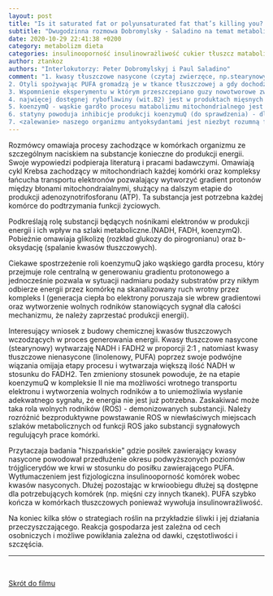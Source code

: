 ```yaml
---
layout: post
title: "Is it saturated fat or polyunsaturated fat that’s killing you? Peter Dobromylskyj from Hyperlipid"
subtitle: "Dwugodzinna rozmowa Dobromylsky - Saladino na temat metabolizmu (WIDEO)"
date: 2020-10-29 22:41:38 +0200
category: metabolizm dieta
categories: insulinooporność insulinowrażliwość cukier tłuszcz matabolizm ROS
author: ztankoz
authors: "Interlokutorzy: Peter Dobromylskyj i Paul Saladino"
comment: "1. kwasy tłuszczowe nasycone (czytaj zwierzęce, np.stearynowy) maja wyższy stosunek FADH do NADH. Kawsy tłuszczowe nienasycone PUFA (czytaj roślinne, np.linolenowy) ten stosunek maja niższy. To zaburza możliwość ograniczenia napływu nadmiarowej energii do komórki. Kwasy PUFA przeładowuja system!!! PUFA generują insulinowrażliwość na poziomie komórkowym i nie bronia komórki przed przeładowaniem.
2. Otyli spożywając PUFA gromadzą je w tkance tłuszczowej a gdy dochodzi do lipolizy to uwalniaja głównie kwasy nasycone. Dopiero długotrwała głodówka powoduje uwolnienie PUFA. Ludzie nie produkuja PUFA!!! Są nam potrzebne w niewielkiej ilości jako substancje sygnałowe, mogły pełnic ważna rolę w gromadzeniu tłusczu przed zimą gdy produkty je zawierające były w obfitości.
3. Wspomnienie eksperymentu w którym przeszczepiano guzy nowotworowe zwierzętom a następnie głodzono. W tym procesie komórki tłuszczowe uwalaniał zgoromadzone PUFA a tych powstawały substancje tropowe dla nowotworów przez co guzy przyśpieszały wzrost.
4. najwięcej dostępnej ryboflawiny (wit.B2) jest w produktach mięsnych (np. wątroba). Ryboflawina jest konieczna do działania kompleksu II.
5. koenzymQ - wąskie gardło procesu matabolizmu mitochondrialnego jest w największej ilości w sercu np. wołowym
6. statyny powoduja inhibicje produkcji koenzymuQ (do sprawdzenia) - dlatego część kardiologów zaleca ze statynami CoQ
7. <zalewanie> naszego organizmu antyoksydantami jest niezbyt rozumną forma ingerowania w bardzo złożone układy samoregulujące, w których ROS maja bardzo ważna rolę."
---
```


Rozmówcy omawiaja procesy zachodzące w komórkach organizmu ze szczególnym naciskiem na substancje konieczne do produkcji energii. Swoje wypowiedzi podpieraja literaturą i pracami badawczymi.
Omawiają cykl Krebsa zachodzący w mitochondriach każdej komórki oraz kompleksy łańcucha transportu elektronów pozwalający wytworzyć gradient protonów między błonami mitochondraialnymi, służący na dalszym etapie do produkcji adenozynotrifosforanu (ATP). Ta substancja jest potrzebna każdej komórce do podtrzymania funkcji życiowych.

Podkreślają rolę substancji będących nośnikami elektronów w produkcji energii i ich wpływ na szlaki metaboliczne.(NADH, FADH, koenzymQ). Pobieżnie omawiaja glikolizę (rozkład glukozy do pirogronianu) oraz b-oksydację (spalanie kwasów tłuszczowych).

Ciekawe spostrzeżenie roli koenzymuQ jako wąskiego gardła procesu, który przejmuje role centralną w generowaniu gradientu protonowego a jednocześnie pozwala w sytuacji nadmiaru podaży substratów przy nikłym odbierze energii przez komórkę na skanalizowany ruch wrotny przez kompleks I (generacja ciepła bo elektrony poruszaja sie wbrew gradientowi oraz wytworzenie wolnych rodników stanowiących sygnał dla całości mechanizmu, że należy zaprzestać produkcji energii).

Interesujący wniosek z budowy chemicznej kwasów tłuszczowych wczodzących w proces generowania energii. Kwasy tłuszczowe nasycone (stearynowy) wytwarzaję NADH i FADH2 w proporcji 2:1 , natomiast kwasy tłuszczowe nienasycone (linolenowy, PUFA) poprzez swoje podwójne wiązania omijaja etapy procesu i wytwarzaja większą ilość NADH w stosunku do FADH2. Ten zmieniony stosunek powoduje, że na etapie koenzymuQ w kompleksie II nie ma możliwości wrotnego transportu elektronu i wytworzenia wolnych rodników a to uniemożliwia wysłanie adekwatnego sygnału, że energia nie jest już potrzebna. Zaskakiwać może taka rola wolnych rodników (ROS) - demonizowanych substancji.
Należy rozróżnić bezproduktywne powstawanie ROS w niewłaściwych miejscach szlaków metabolicznych od funkcji ROS jako substancji sygnałowych regulującyh prace komórki.

Przytaczaja badania "hiszpańskie" gdzie posiłek zawierający kwasy nasycone powodował przedłużenie okresu podwyższonych poziomów trójglicerydów we krwi w stosunku do posiłku zawierającego PUFA. Wytłumaczeniem jest fizjologiczna insulinooporność komórek wobec kwasów nasyconych. Dłużej pozostając w krwioobiegu dłużej są dostępne dla potrzebujących komórek (np. mięśni czy innych tkanek). PUFA szybko kończa w komórkach tłuszczowych ponieważ wywołuja insulinowrażliwość.

Na koniec kilka słów o strategiach roślin na przykładzie śliwki i jej działania przeczyszczającego. Reakcja gospodarza jest zależna od cech osobniczych i możliwe powikłania zależna od dawki, częstotliwości i szczęścia.

<hr>
<br>

[Skrót do filmu](https://youtu.be/GSQImPTY81E)
